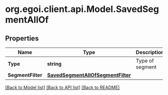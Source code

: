 
# org.egoi.client.api.Model.SavedSegmentAllOf

## Properties

Name | Type | Description | Notes
------------ | ------------- | ------------- | -------------
**Type** | **string** | Type of segment | [optional] [readonly] 
**SegmentFilter** | [**SavedSegmentAllOfSegmentFilter**](SavedSegmentAllOfSegmentFilter.md) |  | 

[[Back to Model list]](../README.md#documentation-for-models)
[[Back to API list]](../README.md#documentation-for-api-endpoints)
[[Back to README]](../README.md)

